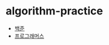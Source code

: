 # algorithm-practice
- [백준](https://github.com/cgkim449/algorithm-practice/tree/main/baekjoon)  
- [프로그래머스](https://github.com/cgkim449/algorithm-practice/tree/main/programmers)
